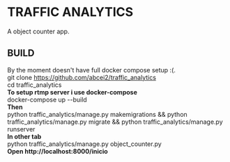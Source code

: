 
# TRAFFIC ANALYTICS

A object counter app.

## BUILD
By the moment doesn't have full docker compose setup :(.  
git clone https://github.com/abcei2/traffic_analytics  
cd traffic_analytics  
**To setup rtmp server i use docker-compose**  
docker-compose up --build  
**Then**  
python traffic_analytics/manage.py makemigrations  && python traffic_analytics/manage.py migrate && python traffic_analytics/manage.py runserver  
**In other tab**  
python traffic_analytics/manage.py object_counter.py  
**Open  http://localhost:8000/inicio**
